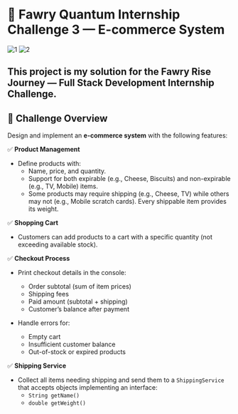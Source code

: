 # 🚀 Fawry Quantum Internship Challenge 3 — E-commerce System

![1](https://github.com/user-attachments/assets/6c5dcb78-fab7-4887-b124-582d83624405)
![2](https://github.com/user-attachments/assets/0c28de22-3cc1-4665-808c-a07ee9fc1fae)


This project is my solution for the **Fawry Rise Journey — Full Stack Development Internship Challenge**.
---

## 📌 Challenge Overview

Design and implement an **e-commerce system** with the following features:

✅ **Product Management**
- Define products with:
  - Name, price, and quantity.
  - Support for both expirable (e.g., Cheese, Biscuits) and non-expirable (e.g., TV, Mobile) items.
  - Some products may require shipping (e.g., Cheese, TV) while others may not (e.g., Mobile scratch cards). Every shippable item provides its weight.

✅ **Shopping Cart**
- Customers can add products to a cart with a specific quantity (not exceeding available stock).

✅ **Checkout Process**
- Print checkout details in the console:
  - Order subtotal (sum of item prices)
  - Shipping fees
  - Paid amount (subtotal + shipping)
  - Customer’s balance after payment

- Handle errors for:
  - Empty cart
  - Insufficient customer balance
  - Out-of-stock or expired products

✅ **Shipping Service**
- Collect all items needing shipping and send them to a `ShippingService` that accepts objects implementing an interface:
  - `String getName()`
  - `double getWeight()`


